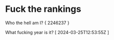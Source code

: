 # Fuck the rankings

Who the hell am I?
{ 2246237 }

What fucking year is it?
[ 2024-03-25T12:53:55Z ]
